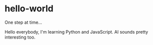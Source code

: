 # hello-world
One step at time...

Hello everybody, I'm learning Python and JavaScript. AI sounds pretty interesting too.
